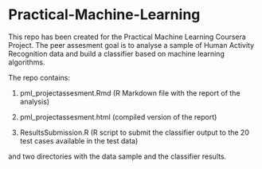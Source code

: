# Practical-Machine-Learning
This repo has been created for the Practical Machine Learning Coursera Project.
The peer assesment goal is to analyse a sample of Human Activity Recognition data and build a classifier based on machine learning algorithms.

The repo contains:

1. pml_projectassesment.Rmd (R Markdown file with the report of the analysis)

2. pml_projectassesment.html (compiled version of the report)

3. ResultsSubmission.R (R script to submit the classifier output to the 20 test cases available in the test data)

and two directories with the data sample and the classifier results.
